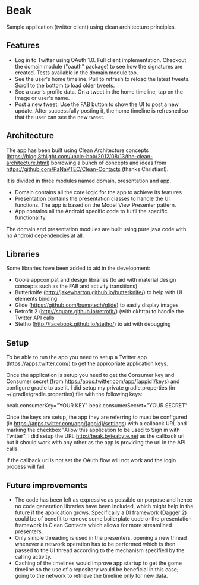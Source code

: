 # Beak
Sample application (twitter client) using clean architecture principles.

## Features
- Log in to Twitter using OAuth 1.0. Full client implementation. Checkout the domain module ("oauth" package) to see how the signatures are created. Tests available in the domain module too.
- See the user's home timeline. Pull to refresh to reload the latest tweets. Scroll to the bottom to load older tweets.
- See a user's profile data. On a tweet in the home timeline, tap on the image or user's name.
- Post a new tweet. Use the FAB button to show the UI to post a new update. After successfully posting it, the home timeline is refreshed so that the user can see the new tweet.

## Architecture
The app has been built using Clean Architecture concepts (https://blog.8thlight.com/uncle-bob/2012/08/13/the-clean-architecture.html) borrowing a bunch of concepts and ideas from https://github.com/PaNaVTEC/Clean-Contacts (thanks Christian!).

It is divided in three modules named domain, presentation and app.

 - Domain contains all the core logic for the app to achieve its features
 - Presentation contains the presentation classes to handle the UI functions. The app is based on the Model View Presenter pattern.
 - App contains all the Android specific code to fulfil the specific functionality.
 
The domain and presentation modules are built using pure java code with no Android dependencies at all.

## Libraries
Some libraries have been added to aid in the development:
 - Goole appcompat and design libraries (to aid with material design concepts such as the FAB and activity transitions)
 - Butterknife (http://jakewharton.github.io/butterknife/) to help with UI elements binding
 - Glide (https://github.com/bumptech/glide) to easily display images
 - Retrofit 2 (http://square.github.io/retrofit/) (with okhttp) to handle the Twitter API calls
 - Stetho (http://facebook.github.io/stetho/) to aid with debugging

## Setup
To be able to run the app you need to setup a Twitter app (https://apps.twitter.com/) to get the appropriate application keys.

Once the application is setup you need to get the Consumer key and Consumer secret (from https://apps.twitter.com/app/[appid]/keys) and configure gradle to use it. I did setup my private gradle.properties (in ~/.gradle/gradle.properties) file with the following keys:

beak.consumerKey="YOUR KEY"
beak.consumerSecret="YOUR SECRET"

Once the keys are setup, the app they are referring to must be configured (in https://apps.twitter.com/app/[appid]/settings) with a callback URL and marking the checkbox "Allow this application to be used to Sign in with Twitter". I did setup the URL http://beak.byteabyte.net as the callback url but it should work with any other as the app is providing the url in the API calls.

If the callback url is not set the OAuth flow will not work and the login process will fail.

## Future improvements
- The code has been left as expressive as possible on purpose and hence no code generation libraries have been included, which might help in the future if the application grows. Specifically a DI framework (Dagger 2) could be of benefit to remove some boilerplate code or the presentation framework in Clean Contacts which allows for more streamlined presenters.
- Only simple threading is used in the presenters, opening a new thread whenever a network operation has to be performed which is then passed to the UI thread according to the mechanism specified by the calling activity.
- Caching of the timelines would improve app startup to get the gome timeline so the use of a repository would be beneficial in this case; going to the network to retrieve the timeline only for new data.




